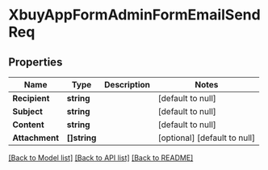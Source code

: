 # XbuyAppFormAdminFormEmailSendReq

## Properties
Name | Type | Description | Notes
------------ | ------------- | ------------- | -------------
**Recipient** | **string** |  | [default to null]
**Subject** | **string** |  | [default to null]
**Content** | **string** |  | [default to null]
**Attachment** | **[]string** |  | [optional] [default to null]

[[Back to Model list]](../README.md#documentation-for-models) [[Back to API list]](../README.md#documentation-for-api-endpoints) [[Back to README]](../README.md)

